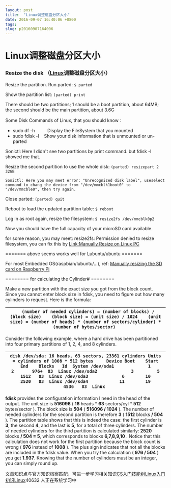 ```yaml
---
layout: post
title:  "Linux调整磁盘分区大小"
date: 2016-09-07 16:40:06 +0800
tags: 
slug: p20160907164006
---
```


# Linux调整磁盘分区大小





### Resize the disk （[Linux](https://so.csdn.net/so/search?q=Linux&spm=1001.2101.3001.7020)调整磁盘分区大小）


Resize the partition. Run parted: `$ parted`


Show the partition list: `(parted) print`


There should be two partitions; 1 should be a boot partition, about 64MB; the second should be the main partition, about 3.6G


Some Disk Commands of Linux, that you should know：



* sudo df -h          Display the FileSystem that you mounted
* sudo fdisk -l    Show your disk information that is unmounted or un-parted


  


Sonictl: Here I didn't see two partitions by print command. but fdisk -l showed me that.


Resize the second partition to use the whole disk: `(parted) resizepart 2 32GB`


`Sonictl: Here you may meet error: "Unrecognized disk label", useselect command to chang the device from "/dev/mmcblk1boot0" to "/dev/mmcble0", then try again.` 


Close parted: `(parted) quit`


Reboot to load the updated partition table: `$ reboot`


Log in as root again, resize the filesystem: `$ resize2fs /dev/mmcblk0p2`


Now you should have the full capacity of your microSD card available.


for some reason, you may meet: resize2fs: Permission denied to resize filesystem, you can fix this by [Link:Manually Resize on Linux PC](http://elinux.org/RPi_Resize_Flash_Partitions#Manually_resizing_the_SD_card_on_Linux)  
 


======= above seems works well for Lubuntu/ubuntu =======


For most Embedded OS(raspbian/lubuntu/...), ref:  [Manually resizing the SD card on Raspberry Pi](http://elinux.org/RPi_Resize_Flash_Partitions#Manually_resizing_the_SD_card_on_Raspberry_Pi)


======== for calculating the Cylinder# ========



Make a new partition with the exact size you got from the block count. Since you cannot enter block size in fdisk, you need to figure out how many cylinders to request. Here is the formula:





| ```   (number of needed cylinders) = (number of blocks) / (block size)    (block size) = (unit size) / 1024    (unit size) = (number of heads) * (number of sectors/cylinder) * (number of bytes/sector)  ``` |
| --- |


Consider the following example, where a hard drive has been partitioned into four primary partitions of 1, 2, 4, and 8 cylinders.




| ``` disk /dev/sda: 16 heads, 63 sectors, 23361 cylinders Units = cylinders of 1008 * 512 bytes     Device Boot    Start       End    Blocks   Id  System /dev/sda1             1         2       976+  83  Linux /dev/sda2             3         5      1512   83  Linux /dev/sda3             6        10      2520   83  Linux /dev/sda4            11        19      4536   83  Linux  ``` |
| --- |


**fdisk** provides the configuration information I need in the head of the output. The unit size is 
**516096** ( 
**16** heads \* 
**63** sectors/cyl \* 
**512** bytes/sector ). The block size is 
**504** ( 
**516096 / 1024** ). The number of needed cylinders for the second partition is therefore 
**3** ( 
**1512** blocks 
**/ 504** ). The partition table shows that this is indeed the case: the first cylinder is 
**3**, the second 
**4**, and the last is 
**5**, for a total of three cylinders. The number of needed cylinders for the third partition is calculated similarly: 
**2520** blocks 
**/ 504 = 5**, which corresponds to blocks 
**6,7,8,9,10** . Notice that this calculation does not work for the first partition because the block count is wrong ( 
**976** instead of 
**1008** ). The plus sign indicates that not all the blocks are included in the fdisk value. When you try the calculation ( 
**976 / 504** ) you get 
**1.937**. Knowing that the number of cylinders must be an integer, you can simply round up. 
  
 


  



文章知识点与官方知识档案匹配，可进一步学习相关知识[CS入门技能树](https://edu.csdn.net/skill/gml/gml-1c31834f07b04bcc9c5dff5baaa6680c?utm_source=csdn_ai_skill_tree_blog)[Linux入门](https://edu.csdn.net/skill/gml/gml-1c31834f07b04bcc9c5dff5baaa6680c?utm_source=csdn_ai_skill_tree_blog)[初识Linux](https://edu.csdn.net/skill/gml/gml-1c31834f07b04bcc9c5dff5baaa6680c?utm_source=csdn_ai_skill_tree_blog)40632 人正在系统学习中
